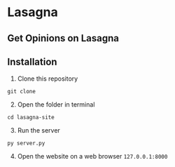 # Lasagna

## Get Opinions on Lasagna

## Installation

1. Clone this repository

```git
git clone
```

2. Open the folder in terminal

```
cd lasagna-site
```

3. Run the server

```
py server.py
```

4. Open the website on a web browser `127.0.0.1:8000`
